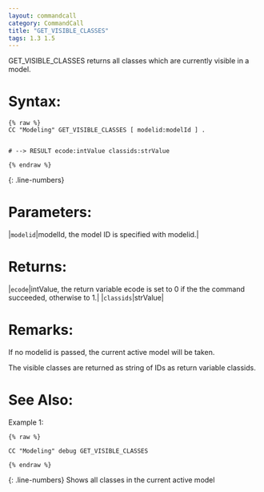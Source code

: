 ```yaml
---
layout: commandcall
category: CommandCall
title: "GET_VISIBLE_CLASSES"
tags: 1.3 1.5
---
```


GET_VISIBLE_CLASSES returns all classes which are currently visible in a model.

# Syntax:  

```adoscript
{% raw %}
CC "Modeling" GET_VISIBLE_CLASSES [ modelid:modelId ] .


# --> RESULT ecode:intValue classids:strValue

{% endraw %}
```
{: .line-numbers}

# Parameters:  

|`modelid`|modelId, the model ID is specified with modelid.|

# Returns:  

|`ecode`|intValue, the return variable ecode is set to 0 if the the command succeeded, otherwise to 1.|
|`classids`|strValue|

# Remarks:

If no modelid is passed, the current active model will be taken.

The visible classes are returned as string of IDs as return variable classids.


# See Also:  



Example 1:

```adoscript
{% raw %}

CC "Modeling" debug GET_VISIBLE_CLASSES

{% endraw %}
```
{: .line-numbers}
Shows all classes in the current active model

